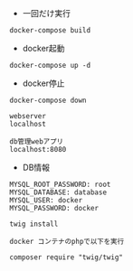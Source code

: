 * 一回だけ実行
```
docker-compose build

```

* docker起動
```
docker-compose up -d

```

* docker停止
```
docker-compose down

```

```
webserver
localhost

db管理webアプリ
localhost:8080
```
* DB情報
```
MYSQL_ROOT_PASSWORD: root
MYSQL_DATABASE: database
MYSQL_USER: docker
MYSQL_PASSWORD: docker
```

```
twig install

docker コンテナのphpで以下を実行

composer require "twig/twig"

```
